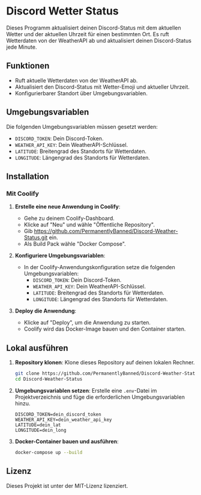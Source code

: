 # Discord Wetter Status

Dieses Programm aktualisiert deinen Discord-Status mit dem aktuellen Wetter und der aktuellen Uhrzeit für einen bestimmten Ort. Es ruft Wetterdaten von der WeatherAPI ab und aktualisiert deinen Discord-Status jede Minute.

## Funktionen

- Ruft aktuelle Wetterdaten von der WeatherAPI ab.
- Aktualisiert den Discord-Status mit Wetter-Emoji und aktueller Uhrzeit.
- Konfigurierbarer Standort über Umgebungsvariablen.

## Umgebungsvariablen

Die folgenden Umgebungsvariablen müssen gesetzt werden:

- `DISCORD_TOKEN`: Dein Discord-Token.
- `WEATHER_API_KEY`: Dein WeatherAPI-Schlüssel.
- `LATITUDE`: Breitengrad des Standorts für Wetterdaten.
- `LONGITUDE`: Längengrad des Standorts für Wetterdaten.

## Installation

### Mit Coolify

1. **Erstelle eine neue Anwendung in Coolify**:
    - Gehe zu deinem Coolify-Dashboard.
    - Klicke auf "Neu" und wähle "Öffentliche Repository".
    - Gib https://github.com/PermanentlyBanned/Discord-Weather-Status.git ein.
    - Als Build Pack wähle "Docker Compose".

2. **Konfiguriere Umgebungsvariablen**:
    - In der Coolify-Anwendungskonfiguration setze die folgenden Umgebungsvariablen:
        - `DISCORD_TOKEN`: Dein Discord-Token.
        - `WEATHER_API_KEY`: Dein WeatherAPI-Schlüssel.
        - `LATITUDE`: Breitengrad des Standorts für Wetterdaten.
        - `LONGITUDE`: Längengrad des Standorts für Wetterdaten.

3. **Deploy die Anwendung**:
    - Klicke auf "Deploy", um die Anwendung zu starten.
    - Coolify wird das Docker-Image bauen und den Container starten.

## Lokal ausführen

1. **Repository klonen**: Klone dieses Repository auf deinen lokalen Rechner.

    ```sh
    git clone https://github.com/PermanentlyBanned/Discord-Weather-Status.git
    cd Discord-Weather-Status
    ```

2. **Umgebungsvariablen setzen**: Erstelle eine `.env`-Datei im Projektverzeichnis und füge die erforderlichen Umgebungsvariablen hinzu.

    ```env
    DISCORD_TOKEN=dein_discord_token
    WEATHER_API_KEY=dein_weather_api_key
    LATITUDE=dein_lat
    LONGITUDE=dein_long
    ```

3. **Docker-Container bauen und ausführen**:

    ```sh
    docker-compose up --build
    ```

## Lizenz

Dieses Projekt ist unter der MIT-Lizenz lizenziert.
